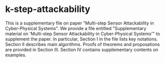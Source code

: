 # k-step-attackability
This is a supplementary file on paper "Multi-step Sensor Attackability in Cyber-Physical Systems".
We provide a file entitled "Supplementary material on 'Multi-step Sensor Attackability in Cyber-Physical Systems'" to supplement the paper. In particular, Section I in the file lists key notations. Section II describes main algorithms. Proofs of theorems and proposations are provided in Section III. Section IV contains supplementary contents on examples.
